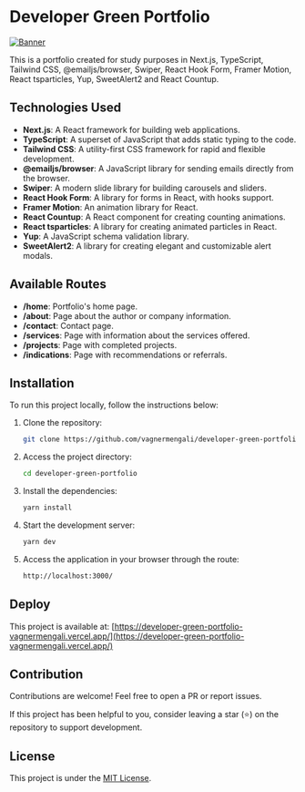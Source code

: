 # Developer Green Portfolio

[![Banner](https://github.com/vagnermengali/developer-green-portfolio/blob/main/public/portfolio-green.webp)](https://developer-green-portfolio-vagnermengali.vercel.app/)

This is a portfolio created for study purposes in Next.js, TypeScript, Tailwind CSS, @emailjs/browser,
Swiper, React Hook Form, Framer Motion, React tsparticles, Yup, SweetAlert2 and React Countup.

## Technologies Used

- **Next.js**: A React framework for building web applications.
- **TypeScript**: A superset of JavaScript that adds static typing to the code.
- **Tailwind CSS**: A utility-first CSS framework for rapid and flexible development.
- **@emailjs/browser**: A JavaScript library for sending emails directly from the browser.
- **Swiper**: A modern slide library for building carousels and sliders.
- **React Hook Form**: A library for forms in React, with hooks support.
- **Framer Motion**: An animation library for React.
- **React Countup**: A React component for creating counting animations.
- **React tsparticles**: A library for creating animated particles in React.
- **Yup**: A JavaScript schema validation library.
- **SweetAlert2**: A library for creating elegant and customizable alert modals.

## Available Routes

- **/home**: Portfolio's home page.
- **/about**: Page about the author or company information.
- **/contact**: Contact page.
- **/services**: Page with information about the services offered.
- **/projects**: Page with completed projects.
- **/indications**: Page with recommendations or referrals.

## Installation

To run this project locally, follow the instructions below:

1. Clone the repository:

   ```bash
   git clone https://github.com/vagnermengali/developer-green-portfolio.git

2. Access the project directory:

   ```bash
   cd developer-green-portfolio

3. Install the dependencies:

   ```bash
   yarn install

4. Start the development server:

   ```bash
   yarn dev

5. Access the application in your browser through the route:

   ```bash
   http://localhost:3000/

## Deploy

This project is available at: [https://developer-green-portfolio-vagnermengali.vercel.app/](https://developer-green-portfolio-vagnermengali.vercel.app/)

## Contribution

Contributions are welcome! Feel free to open a PR or report issues.

If this project has been helpful to you, consider leaving a star (⭐) on the repository to support development.

## License

This project is under the [MIT License](https://opensource.org/licenses/MIT).
